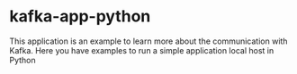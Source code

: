 # kafka-app-python
This application is an example to learn more about the communication with Kafka. Here you have examples to run a simple application local host in Python
